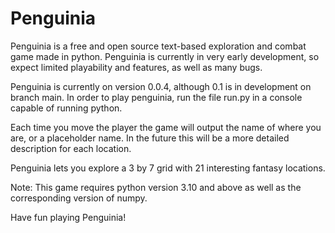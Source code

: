 # Penguinia

Penguinia is a free and open source text-based exploration and combat game made in python. Penguinia is currently in very early development, so expect limited playability and features, as well as many bugs.

Penguinia is currently on version 0.0.4, although 0.1 is in development on branch main. In order to play penguinia, run the file run.py in a console capable of running python.

Each time you move the player the game will output the name of where you are, or a placeholder name. In the future this will be a more detailed description for each location.

Penguinia lets you explore a 3 by 7 grid with 21 interesting fantasy locations.

Note: This game requires python version 3.10 and above as well as the corresponding version of numpy.

Have fun playing Penguinia!
